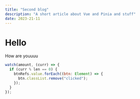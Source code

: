 ```yaml
---
title: "Second blog"
description: "A short article about Vue and Pinia and stuff"
date: 2023-21-11
---
```


# Hello

How are youuuu

```js
watch(amount, (curr) => {
  if (curr % len == 0) {
    btnRefs.value.forEach((btn: Element) => {
      btn.classList.remove("clicked");
    });
  }
});
```
